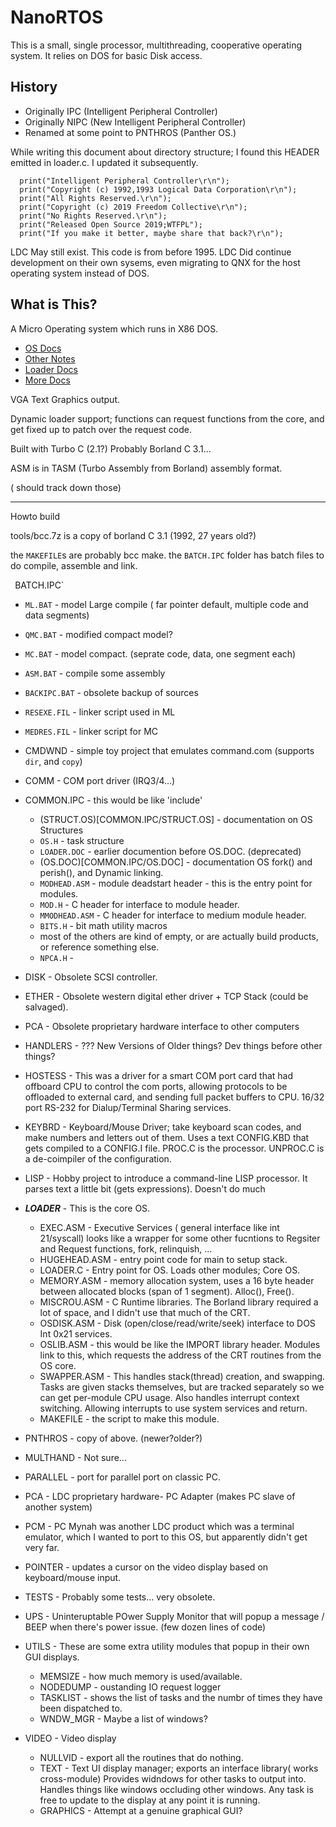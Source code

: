 
# NanoRTOS
This is a small, single processor, multithreading, cooperative operating system.  It relies on DOS for basic Disk access.  


## History

- Originally IPC (Intelligent Peripheral Controller)
- Originally NIPC (New Intelligent Peripheral Controller)
- Renamed at some point to PNTHROS  (Panther OS.)

While writing this document about directory structure; I found this HEADER
emitted in loader.c.
I updated it subsequently.

```
  print("Intelligent Peripheral Controller\r\n");
  print("Copyright (c) 1992,1993 Logical Data Corporation\r\n");
  print("All Rights Reserved.\r\n");
  print("Copyright (c) 2019 Freedom Collective\r\n");
  print("No Rights Reserved.\r\n");
  print("Released Open Source 2019;WTFPL");
  print("If you make it better, maybe share that back?\r\n");
```

LDC May still exist.  This code is from before 1995.  LDC Did continue development on their own sysems, even migrating to QNX for the host operating system instead of DOS.  


## What is This?

A Micro Operating system which runs in X86 DOS.

 - [OS Docs](COMMON.IPC/OS.DOC)
 - [Other Notes](COMMON.IPC/PANTHER.DOC)
 - [Loader Docs](COMMON.IPC/LOADER.DOC)
 - [More Docs](SOFTWARE.DOC)

VGA Text Graphics output.

Dynamic loader support; functions can request functions from the core, and get fixed up to patch over the request code.

Built with Turbo C (2.1?)  Probably Borland C 3.1...

ASM is in TASM (Turbo Assembly from Borland) assembly format.

( should track down those)

---

Howto build

tools/bcc.7z is a copy of borland C 3.1 (1992, 27 years old?)

the `MAKEFILE`s are probably bcc make.
the `BATCH.IPC` folder has batch files to do compile, assemble and link.

` `BATCH.IPC`
  - `ML.BAT` - model Large compile ( far pointer default, multiple code and data segments)
  - `QMC.BAT` - modified compact model?
  - `MC.BAT` - model compact.  (seprate code, data, one segment each)
  - `ASM.BAT` - compile some assembly
  - `BACKIPC.BAT` - obsolete backup of sources
  - `RESEXE.FIL` - linker script used in ML
  - `MEDRES.FIL` - linker script for MC
  
- CMDWND - simple toy project that emulates command.com (supports `dir`, and `copy`)
- COMM - COM port driver (IRQ3/4...)
- COMMON.IPC - this would be like 'include'
   - (STRUCT.OS)[COMMON.IPC/STRUCT.OS] - documentation on OS Structures
   - `OS.H` - task structure
   - `LOADER.DOC` - earlier documention before OS.DOC. (deprecated)
   - (OS.DOC)[COMMON.IPC/OS.DOC] - documentation OS fork() and perish(), and Dynamic linking.
   - `MODHEAD.ASM` - module deadstart header - this is the entry point for modules.
   - `MOD.H` - C header for interface to module header.
   - `MMODHEAD.ASM` - C header for interface to medium module header.
   - `BITS.H` - bit math utility macros
   - most of the others are kind of empty, or are actually build products, or reference something else.
   - `NPCA.H` - 
 - DISK - Obsolete SCSI controller.
 - ETHER - Obsolete western digital ether driver + TCP Stack (could be salvaged).
 - PCA - Obsolete proprietary hardware interface to other computers
 - HANDLERS - ??? New Versions of Older things?  Dev things before other things?
 - HOSTESS - This was a driver for a smart COM port card that had offboard CPU to control the com ports, allowing protocols to be offloaded to external card, and sending full packet buffers to CPU.  16/32 port RS-232 for Dialup/Terminal Sharing services.
 - KEYBRD - Keyboard/Mouse Driver; take keyboard scan codes, and make numbers and letters out of them.  Uses a text CONFIG.KBD that gets compiled to a CONFIG.I file.  PROC.C is the processor. UNPROC.C is a de-coimpiler of the configuration.
 - LISP - Hobby project to introduce a command-line LISP processor.  It parses text a little bit (gets expressions).  Doesn't do much
 - __*LOADER*__ - This is the core OS.  
    - EXEC.ASM - Executive Services ( general interface like int 21/syscall) looks like a wrapper for some other fucntions to Regsiter and Request functions, fork, relinquish, ...
    - HUGEHEAD.ASM - entry point code for main to setup stack.
    - LOADER.C - Entry point for OS.  Loads other modules; Core OS.
    - MEMORY.ASM - memory allocation system,  uses a 16 byte header between allocated blocks (span of 1 segment). Alloc(), Free().
    - MISCROU.ASM - C Runtime libraries.  The Borland library required a lot of space, and I didn't use that much of the CRT.
    - OSDISK.ASM - Disk (open/close/read/write/seek) interface to DOS Int 0x21 services.
    - OSLIB.ASM - this would be like the IMPORT library header.  Modules link to this, which requests the address of the CRT routines from the OS core.
    - SWAPPER.ASM - This handles stack(thread) creation, and swapping.  Tasks are given stacks themselves, but are tracked separately so we can get per-module CPU usage.  Also handles interrupt context switching.  Allowing interrupts to use system services and return.
    - MAKEFILE - the script to make this module.
  - PNTHROS - copy of above. (newer?older?)
  - MULTHAND - Not sure... 
  - PARALLEL - port for parallel port on classic PC.
  - PCA - LDC proprietary hardware- PC Adapter (makes PC slave of another system)
  - PCM - PC Mynah was another LDC product which was a terminal emulator, which I wanted to port to this OS, but apparently didn't get very far.
  - POINTER - updates a cursor on the video display based on keyboard/mouse input.
  - TESTS - Probably some tests... very obsolete.
  - UPS - Uninteruptable POwer Supply Monitor that will popup a message / BEEP when there's power issue. (few dozen lines of code)
  - UTILS - These are some extra utility modules that popup in their own GUI displays.
     - MEMSIZE - how much memory is used/available.
     - NODEDUMP - oustanding IO request logger
     - TASKLIST - shows the list of tasks and the numbr of times they have been dispatched to.
     - WNDW_MGR - Maybe a list of windows?
  - VIDEO - Video display
    - NULLVID - export all the routines that do nothing.
    - TEXT - Text UI display manager; exports an interface library( works cross-module)  Provides widndows for other tasks to output into.  Handles things like windows occluding other windows.  Any task is free to update to the display at any point it is running.
    - GRAPHICS - Attempt at a genuine graphical GUI?
